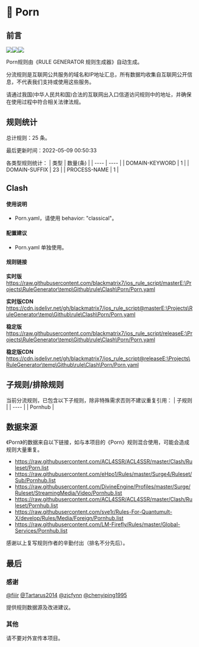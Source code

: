 # 🧸 Porn

## 前言

![](https://shields.io/badge/-移除重复规则-ff69b4)![](https://shields.io/badge/-DOMAIN与DOMAIN--SUFFIX合并-green)![](https://shields.io/badge/-IP--CIDR(6)合并-blueviolet)

Porn规则由《RULE GENERATOR 规则生成器》自动生成。

分流规则是互联网公共服务的域名和IP地址汇总，所有数据均收集自互联网公开信息，不代表我们支持或使用这些服务。

请通过我国(中华人民共和国)合法的互联网出入口信道访问规则中的地址，并确保在使用过程中符合相关法律法规。

## 规则统计

总计规则：25 条。

最后更新时间：2022-05-09 00:50:33

各类型规则统计：
| 类型 | 数量(条)  | 
| ---- | ----  |
| DOMAIN-KEYWORD | 1  | 
| DOMAIN-SUFFIX | 23  | 
| PROCESS-NAME | 1  | 


## Clash 

#### 使用说明
- Porn.yaml，请使用 behavior: "classical"。

#### 配置建议
- Porn.yaml 单独使用。

#### 规则链接
**实时版**
https://raw.githubusercontent.com/blackmatrix7/ios_rule_script/masterE:\Projects\RuleGenerator\temp\Github\rule\Clash\Porn/Porn.yaml

**实时版CDN**
https://cdn.jsdelivr.net/gh/blackmatrix7/ios_rule_script@masterE:\Projects\RuleGenerator\temp\Github\rule\Clash\Porn/Porn.yaml

**稳定版**
https://raw.githubusercontent.com/blackmatrix7/ios_rule_script/releaseE:\Projects\RuleGenerator\temp\Github\rule\Clash\Porn/Porn.yaml

**稳定版CDN**
https://cdn.jsdelivr.net/gh/blackmatrix7/ios_rule_script@releaseE:\Projects\RuleGenerator\temp\Github\rule\Clash\Porn/Porn.yaml

## 子规则/排除规则

当前分流规则，已包含以下子规则，除非特殊需求否则不建议重复引用：
| 子规则  | 
| ----  |
| Pornhub  | 


## 数据来源

《Porn》的数据来自以下链接，如与本项目的《Porn》规则混合使用，可能会造成规则大量重复。

- https://raw.githubusercontent.com/ACL4SSR/ACL4SSR/master/Clash/Ruleset/Porn.list
- https://raw.githubusercontent.com/eHpo1/Rules/master/Surge4/Ruleset/Sub/Pornhub.list
- https://raw.githubusercontent.com/DivineEngine/Profiles/master/Surge/Ruleset/StreamingMedia/Video/Pornhub.list
- https://raw.githubusercontent.com/ACL4SSR/ACL4SSR/master/Clash/Ruleset/Pornhub.list
- https://raw.githubusercontent.com/sve1r/Rules-For-Quantumult-X/develop/Rules/Media/Foreign/Pornhub.list
- https://raw.githubusercontent.com/LM-Firefly/Rules/master/Global-Services/Pornhub.list


感谢以上复写规则作者的辛勤付出（排名不分先后）。

## 最后

### 感谢

[@fiiir](https://github.com/fiiir) [@Tartarus2014](https://github.com/Tartarus2014) [@zjcfynn](https://github.com/zjcfynn) [@chenyiping1995](https://github.com/chenyiping1995) 

提供规则数据源及改进建议。

### 其他

请不要对外宣传本项目。
